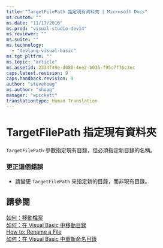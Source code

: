 ```yaml
---
title: "TargetFilePath 指定現有資料夾 | Microsoft Docs"
ms.custom: ""
ms.date: "11/17/2016"
ms.prod: "visual-studio-dev14"
ms.reviewer: ""
ms.suite: ""
ms.technology: 
  - "devlang-visual-basic"
ms.tgt_pltfrm: ""
ms.topic: "article"
ms.assetid: 2334f49e-d080-4ee2-b036-f95c7f76c3ec
caps.latest.revision: 9
caps.handback.revision: 9
author: "stevehoag"
ms.author: "shoag"
manager: "wpickett"
translationtype: Human Translation
---
```

# TargetFilePath 指定現有資料夾
`TargetFilePath` 參數指定現有目錄，但必須指定新目錄的名稱。  
  
### 更正這個錯誤  
  
-   請變更 `TargetFilePath` 來指定新的目錄，而非現有目錄。  
  
## 請參閱  
 [如何：移動檔案](../../visual-basic/developing-apps/programming/drives-directories-files/how-to-move-a-file.md)   
 [如何：在 Visual Basic 中移動目錄](http://msdn.microsoft.com/zh-tw/0f26d1ef-c0a0-4445-8eb0-9b7d0490411c)   
 [How to: Rename a File](../../visual-basic/developing-apps/programming/drives-directories-files/how-to-rename-a-file.md)   
 [如何：在 Visual Basic 中重新命名目錄](http://msdn.microsoft.com/zh-tw/780c7afc-a03c-4b01-865a-510fe331b1cc)